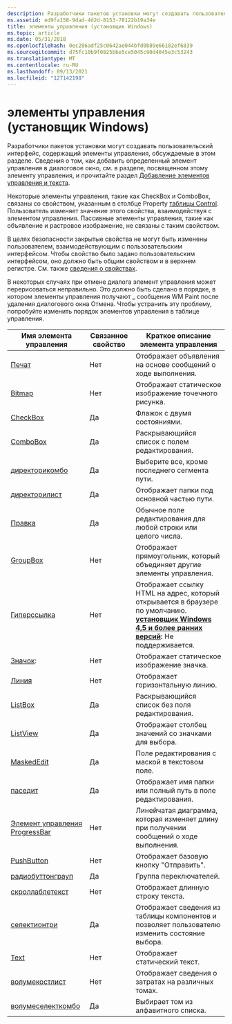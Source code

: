 ```yaml
---
description: Разработчики пакетов установки могут создавать пользовательский интерфейс, содержащий элементы управления, обсуждаемые в этом разделе.
ms.assetid: ed9fa158-9dad-4d2d-8153-78122b19a34e
title: элементы управления (установщик Windows)
ms.topic: article
ms.date: 05/31/2018
ms.openlocfilehash: 0ec286adf25c0642ae044bfd0b89e66182ef6839
ms.sourcegitcommit: d75fc10b9f0825bbe5ce5045c90d4045e3c53243
ms.translationtype: MT
ms.contentlocale: ru-RU
ms.lasthandoff: 09/13/2021
ms.locfileid: "127142198"
---
```

# <a name="controls-windows-installer"></a>элементы управления (установщик Windows)

Разработчики пакетов установки могут создавать пользовательский интерфейс, содержащий элементы управления, обсуждаемые в этом разделе. Сведения о том, как добавить определенный элемент управления в диалоговое окно, см. в разделе, посвященном этому элементу управления, и прочитайте раздел [Добавление элементов управления и текста](adding-controls-and-text.md).

Некоторые элементы управления, такие как CheckBox и ComboBox, связаны со свойством, указанным в столбце Property [таблицы Control](control-table.md). Пользователь изменяет значение этого свойства, взаимодействуя с элементом управления. Пассивные элементы управления, такие как объявление и растровое изображение, не связаны с таким свойством.

В целях безопасности закрытые свойства не могут быть изменены пользователем, взаимодействующим с пользовательским интерфейсом. Чтобы свойство было задано пользовательским интерфейсом, оно должно быть общим свойством и в верхнем регистре. См. также [сведения о свойствах](about-properties.md).

В некоторых случаях при отмене диалога элемент управления может перерисоваться неправильно. Это должно быть сделано в порядке, в котором элементы управления получают \_ сообщения WM Paint после удаления диалогового окна Отмена. Чтобы устранить эту проблему, попробуйте изменить порядок элементов управления в таблице управления.



| Имя элемента управления                                       | Связанное свойство | Краткое описание элемента управления                                                                                                                                                          |
|----------------------------------------------------|---------------------|---------------------------------------------------------------------------------------------------------------------------------------------------------------------------------------|
| [Печат](billboard-control.md)                 | Нет                  | Отображает объявления на основе сообщений о ходе выполнения.                                                                                                                                       |
| [Bitmap](bitmap-control.md)                       | Нет                  | Отображает статическое изображение точечного рисунка.                                                                                                                                                |
| [CheckBox](checkbox-control.md)                   | Да                 | Флажок с двумя состояниями.                                                                                                                                                                |
| [ComboBox](combobox-control.md)                   | Да                 | Раскрывающийся список с полем редактирования.                                                                                                                                                  |
| [директорикомбо](directorycombo-control.md)       | Да                 | Выберите все, кроме последнего сегмента пути.                                                                                                                                       |
| [директорилист](directorylist-control.md)         | Да                 | Отображает папки под основной частью пути.                                                                                                                                         |
| [Правка](edit-control.md)                           | Да                 | Обычное поле редактирования для любой строки или целого числа.                                                                                                                                       |
| [GroupBox](groupbox-control.md)                   | Нет                  | Отображает прямоугольник, который объединяет другие элементы управления.                                                                                                                             |
| [Гиперссылка](hyperlink-control.md)                 | Нет                  | Отображает ссылку HTML на адрес, который открывается в браузере по умолчанию. **[установщик Windows 4,5 и более ранних версий](not-supported-in-windows-installer-4-5.md):** Не поддерживается.<br/> |
| [Значок](icon-control.md):                           | Нет                  | Отображает статическое изображение значка.                                                                                                                                                 |
| [Линия](line-control.md)                           | Нет                  | Отображает горизонтальную линию.                                                                                                                                                           |
| [ListBox](listbox-control.md)                     | Да                 | Раскрывающийся список без поля редактирования.                                                                                                                                               |
| [ListView](listview-control.md)                   | Да                 | Отображает столбец значений со значками для выбора.                                                                                                                                 |
| [MaskedEdit](maskededit-control.md)               | Да                 | Поле редактирования с маской в текстовом поле.                                                                                                                                          |
| [паседит](pathedit-control.md)                   | Да                 | Отображает имя папки или полный путь в поле редактирования.                                                                                                                                 |
| [Элемент управления ProgressBar](progressbar-control.md)     | Нет                  | Линейчатая диаграмма, которая изменяет длину при получении сообщений о ходе выполнения.                                                                                                                       |
| [PushButton](pushbutton-control.md)               | Нет                  | Отображает базовую кнопку "Отправить".                                                                                                                                                         |
| [радиобуттонграуп](radiobuttongroup-control.md)   | Да                 | Группа переключателей.                                                                                                                                                             |
| [скроллаблетекст](scrollabletext-control.md)       | Нет                  | Отображает длинную строку текста.                                                                                                                                                       |
| [селектионтри](selectiontree-control.md)         | Да                 | Отображает сведения из таблицы компонентов и позволяет пользователю изменить состояние выбора.                                                                                     |
| [Text](text-control.md)                           | Нет                  | Отображает статический текст.                                                                                                                                                                 |
| [волумекостлист](volumecostlist-control.md)       | Нет                  | Отображает сведения о затратах на различных томах.                                                                                                                                    |
| [волумеселекткомбо](volumeselectcombo-control.md) | Да                 | Выбирает том из алфавитного списка.                                                                                                                                             |



 

 

 




